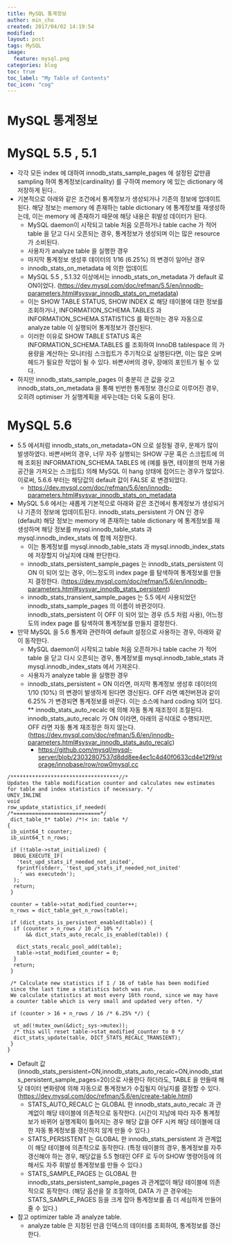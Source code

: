 ```yaml
---
title: MySQL 통계정보
author: min_cho
created: 2017/04/02 14:19:54
modified:
layout: post
tags: MySQL
image:
  feature: mysql.png
categories: blog
toc: true
toc_label: "My Table of Contents"
toc_icon: "cog"
---
```



# MySQL 통계정보

# MySQL 5.5 , 5.1

  * 각각 모든 index 에 대하여 innodb_stats_sample_pages 에 설정된 값만큼 sampling 하여 통계정보(cardinality) 를 구하여 memory 에 있는 dictionary 에 저장하게 된다..
  * 기본적으로 아래와 같은 조건에서 통계정보가 생성되거나 기존의 정보에 업데이트된다. 해당 정보는 memory 에 존재하는 table dictionary 에 통계정보를 재생성하는데, 이는 memory 에 존재하기 때문에 해당 내용은 휘발성 데이터가 된다.
    * MySQL daemon이 시작되고 table 처음 오픈하거나 table cache 가 적어 table 을 닫고 다시 오픈되는 경우, 통계정보가 생성되며 이는 많은 resource 가 소비된다.
    * 사용자가 analyze table 을 실행한 경우
    * 마지막 통계정보 생성후 데이터의 1/16 (6.25%) 의 변경이 일어난 경우
    * innodb_stats_on_metadata 에 의한 업데이트
    * MySQL 5.5 , 5.1.32 이상에서는 innodb_stats_on_metadata 가 default 로 ON이었다. (https://dev.mysql.com/doc/refman/5.5/en/innodb-parameters.html#sysvar_innodb_stats_on_metadata)
    * 이는 SHOW TABLE STATUS, SHOW INDEX 로 해당 테이블에 대한 정보를 조회하거나, INFORMATION_SCHEMA.TABLES 과 INFORMATION_SCHEMA.STATISTICS 를 확인하는 경우 자동으로 analyze table 이 실행되어 통계정보가 갱신된다.
    * 이러한 이유로 SHOW TABLE STATUS 혹은 INFORMATION_SCHEMA.TABLES 를 조회하여 InnoDB tablespace 의 가용량을 계산하는 모니터링 스크립트가 주기적으로 실행된다면, 이는 많은 오버헤드가 필요한 작업이 될 수 있다. 바쁜서버의 경우, 장애의 포인트가 될 수 있다.
  * 하지만 innodb_stats_sample_pages 이 충분히 큰 값을 갖고 innodb_stats_on_metadata 을 통해 빈번한 통계정보 갱신으로 이루어진 경우, 오히려 optimiser 가 실행계획을 세우는데는 더욱 도움이 된다.

# MySQL 5.6

  * 5.5 에서처럼 innodb_stats_on_metadata=ON 으로 설정될 경우, 문제가 많이 발생하였다. 바쁜서버의 경우, 너무 자주 실행되는 SHOW 구문 혹은 스크립트에 의해 조회된 INFORMATION_SCHEMA.TABLES 에 (예를 들면, 테이블의 현재 가용공간을 가져오는 스크립트) 의해 MySQL 이 hang 상태에 접어드는 경우가 많았다. 이로써, 5.6.6 부터는 해당값의 default 값이 FALSE 로 변경되었다.
    * https://dev.mysql.com/doc/refman/5.6/en/innodb-parameters.html#sysvar_innodb_stats_on_metadata
  * MySQL 5.6 에서는 새롭게 기본적으로 아래와 같은 조건에서 통계정보가 생성되거나 기존의 정보에 업데이트된다. innodb_stats_persistent 가 ON 인 경우 (default) 해당 정보는 memory 에 존재하는 table dictionary 에 통계정보를 재생성하며 해당 정보를 mysql.innodb_table_stats 과 mysql.innodb_index_stats 에 함께 저장한다.
    * 이는 통계정보를 mysql.innodb_table_stats 과 mysql.innodb_index_stats 에 저장할지 아닐지에 대해 판단한다.
    * innodb_stats_persistent_sample_pages 는 innodb_stats_persistent 이 ON 이 되어 있는 경우, 어느정도의 index page 를 탐색하여 통계정보를 만들지 결정한다. (https://dev.mysql.com/doc/refman/5.6/en/innodb-parameters.html#sysvar_innodb_stats_persistent)
    * innodb_stats_transient_sample_pages 는 5.5 에서 사용되었던 innodb_stats_sample_pages 의 이름이 바뀐것이다. innodb_stats_persistent 이 OFF 이 되어 있는 경우 (5.5 처럼 사용), 어느정도의 index page 를 탐색하여 통계정보를 만들지 결정한다.
  * 만약 MySQL 을 5.6 통계와 관련하여 default 설정으로 사용하는 경우, 아래와 같이 동작한다.
    * MySQL daemon이 시작되고 table 처음 오픈하거나 table cache 가 적어 table 을 닫고 다시 오픈되는 경우, 통계정보를 mysql.innodb_table_stats 과 mysql.innodb_index_stats 에서 가져온다.
    * 사용자가 analyze table 을 실행한 경우
    * innodb_stats_persistent = ON 이라면, 마지막 통계정보 생성후 데이터의 1/10 (10%) 의 변경이 발생하게 된다면 갱신된다. OFF 라면 예전버젼과 같이 6.25% 가 변경되면 통계정보를 바꾼다. 이는 소스에 hard coding 되어 있다. ** innodb_stats_auto_recalc 에 의해 자동 통계 재조정이 조절된다. innodb_stats_auto_recalc 가 ON 이라면, 아래의 공식대로 수행되지만, OFF 라면 자동 통계 재조정은 하지 않는다. (https://dev.mysql.com/doc/refman/5.6/en/innodb-parameters.html#sysvar_innodb_stats_auto_recalc)
      * https://github.com/mysql/mysql-server/blob/23032807537d8dd8ee4ec1c4d40f0633cd4e12f9/storage/innobase/row/row0mysql.cc

```
/***********************************//*
Updates the table modification counter and calculates new estimates
for table and index statistics if necessary. */
UNIV_INLINE
void
row_update_statistics_if_needed(
/*============================*/
 dict_table_t* table) /*!< in: table */
{
 ib_uint64_t counter;
 ib_uint64_t n_rows;

 if (!table->stat_initialized) {
  DBUG_EXECUTE_IF(
   'test_upd_stats_if_needed_not_inited',
   fprintf(stderr, 'test_upd_stats_if_needed_not_inited'
    ' was executedn');
  );
  return;
 }

 counter = table->stat_modified_counter++;
 n_rows = dict_table_get_n_rows(table);

 if (dict_stats_is_persistent_enabled(table)) {
  if (counter > n_rows / 10 /* 10% */
      && dict_stats_auto_recalc_is_enabled(table)) {

   dict_stats_recalc_pool_add(table);
   table->stat_modified_counter = 0;
  }
  return;
 }

 /* Calculate new statistics if 1 / 16 of table has been modified
 since the last time a statistics batch was run.
 We calculate statistics at most every 16th round, since we may have
 a counter table which is very small and updated very often. */

 if (counter > 16 + n_rows / 16 /* 6.25% */) {

  ut_ad(!mutex_own(&dict;_sys->mutex));
  /* this will reset table->stat_modified_counter to 0 */
  dict_stats_update(table, DICT_STATS_RECALC_TRANSIENT);
 }
}
```

  * Default 값 (innodb_stats_persistent=ON,innodb_stats_auto_recalc=ON,innodb_stats_persistent_sample_pages=20)으로 사용한다 하더라도, TABLE 을 만들때 해당 데이터 변화량에 의해 자동으로 통계정보가 수집될지 아닐지를 결정할 수 있다. (https://dev.mysql.com/doc/refman/5.6/en/create-table.html)
    * STATS_AUTO_RECALC 는 GLOBAL 한 innodb_stats_auto_recalc 과 관계없이 해당 테이블에 의존적으로 동작한다. (시간이 지남에 따라 자주 통계정보가 바뀌어 실행계획이 틀어지는 경우 해당 값을 OFF 시켜 해당 테이블에 대한 자동 통계정보를 갱신하지 않게 만들 수 있다.)
    * STATS_PERSISTENT 는 GLOBAL 한 innodb_stats_persistent 과 관계없이 해당 테이블에 의존적으로 동작한다. (특정 테이블의 경우, 통계정보를 자주 갱신해야 하는 경우, 해당값을 5.5 형태인 OFF 로 두어 SHOW 명령어등에 의해서도 자주 휘발성 통계정보를 만들 수 있다.)
    * STATS_SAMPLE_PAGES 는 GLOBAL 한 innodb_stats_persistent_sample_pages 과 관계없이 해당 테이블에 의존적으로 동작한다. (해당 옵션을 잘 조절하여, DATA 가 큰 경우에는 STATS_SAMPLE_PAGES 등을 크게 잡아 통계정보를 좀 더 세심하게 만들어줄 수 있다.)
  * 참고 optimizer table 과 analyze table.
    * analyze table 은 지정된 만큼 인덱스의 데이터를 조회하여, 통계정보를 갱신한다.
